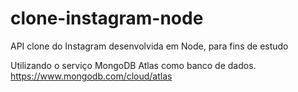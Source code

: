 # clone-instagram-node
API clone do Instagram desenvolvida em Node, para fins de estudo

Utilizando o serviço MongoDB Atlas como banco de dados.
https://www.mongodb.com/cloud/atlas
